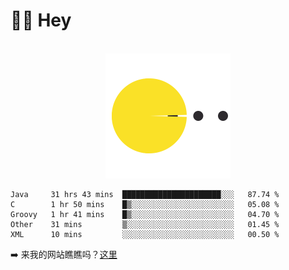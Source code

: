 
# 👋🏻 Hey
<div align="center">
	<br>
	<img src="https://raw.githubusercontent.com/Aniket965/Aniket965/master/pacman.svg?sanitize=true" width="200" height="200">
	<br>
</div>

<!--START_SECTION:waka-->
```text
Java     31 hrs 43 mins  ██████████████████████░░░   87.74 % 
C        1 hr 50 mins    █▒░░░░░░░░░░░░░░░░░░░░░░░   05.08 % 
Groovy   1 hr 41 mins    █▒░░░░░░░░░░░░░░░░░░░░░░░   04.70 % 
Other    31 mins         ▒░░░░░░░░░░░░░░░░░░░░░░░░   01.45 % 
XML      10 mins         ░░░░░░░░░░░░░░░░░░░░░░░░░   00.50 % 
```
<!--END_SECTION:waka-->

 ➡️  来我的网站瞧瞧吗？[这里](https://www.shaolongfei.com)
